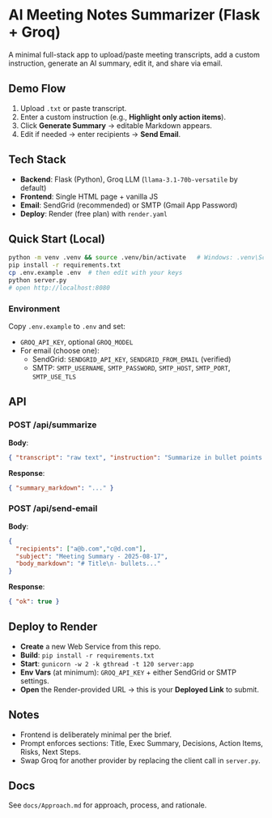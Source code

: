 # AI Meeting Notes Summarizer (Flask + Groq)

A minimal full-stack app to upload/paste meeting transcripts, add a custom instruction, generate an AI summary, edit it, and share via email.

## Demo Flow
1. Upload `.txt` or paste transcript.
2. Enter a custom instruction (e.g., **Highlight only action items**).
3. Click **Generate Summary** → editable Markdown appears.
4. Edit if needed → enter recipients → **Send Email**.

## Tech Stack
- **Backend**: Flask (Python), Groq LLM (`llama-3.1-70b-versatile` by default)
- **Frontend**: Single HTML page + vanilla JS
- **Email**: SendGrid (recommended) or SMTP (Gmail App Password)
- **Deploy**: Render (free plan) with `render.yaml`

## Quick Start (Local)
```bash
python -m venv .venv && source .venv/bin/activate   # Windows: .venv\Scripts\activate
pip install -r requirements.txt
cp .env.example .env  # then edit with your keys
python server.py
# open http://localhost:8080
```

### Environment
Copy `.env.example` to `.env` and set:
- `GROQ_API_KEY`, optional `GROQ_MODEL`
- For email (choose one):
  - SendGrid: `SENDGRID_API_KEY`, `SENDGRID_FROM_EMAIL` (verified)
  - SMTP: `SMTP_USERNAME`, `SMTP_PASSWORD`, `SMTP_HOST`, `SMTP_PORT`, `SMTP_USE_TLS`

## API
### POST /api/summarize
**Body**:
```json
{ "transcript": "raw text", "instruction": "Summarize in bullet points for executives" }
```
**Response**:
```json
{ "summary_markdown": "..." }
```

### POST /api/send-email
**Body**:
```json
{
  "recipients": ["a@b.com","c@d.com"],
  "subject": "Meeting Summary - 2025-08-17",
  "body_markdown": "# Title\n- bullets..."
}
```
**Response**:
```json
{ "ok": true }
```

## Deploy to Render
- **Create** a new Web Service from this repo.
- **Build**: `pip install -r requirements.txt`
- **Start**: `gunicorn -w 2 -k gthread -t 120 server:app`
- **Env Vars** (at minimum): `GROQ_API_KEY` + either SendGrid or SMTP settings.
- **Open** the Render-provided URL → this is your **Deployed Link** to submit.

## Notes
- Frontend is deliberately minimal per the brief.
- Prompt enforces sections: Title, Exec Summary, Decisions, Action Items, Risks, Next Steps.
- Swap Groq for another provider by replacing the client call in `server.py`.

## Docs
See `docs/Approach.md` for approach, process, and rationale.
